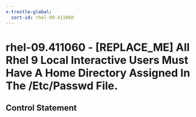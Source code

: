 ```yaml
---
x-trestle-global:
  sort-id: rhel-09.411060
---
```


# rhel-09.411060 - \[REPLACE_ME\] All Rhel 9 Local Interactive Users Must Have A Home Directory Assigned In The /Etc/Passwd File.

## Control Statement
